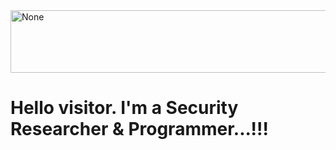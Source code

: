 <a href="#">
  <img src="" alt="None" align="center" height="100" width="1000">
</a> 

# Hello visitor. I'm a Security Researcher & Programmer...!!!


